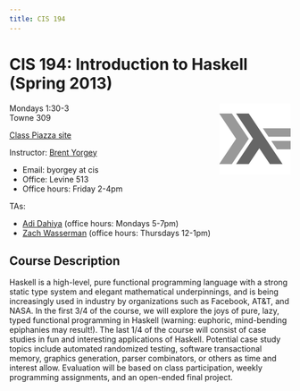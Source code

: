 ```yaml
---
title: CIS 194
---
```

CIS 194: Introduction to Haskell (Spring 2013)
==============================================

<img src="/images/haskell-logo-small.png" style="float:right;" />

Mondays 1:30-3  
Towne 309

[Class Piazza site](http://piazza.com/upenn/spring2013/cis194)
 
Instructor: [Brent Yorgey](http://www.cis.upenn.edu/~byorgey/)

* Email: byorgey at cis
* Office: Levine 513
* Office hours: Friday 2-4pm

TAs:

* [Adi Dahiya](http://www.adidahiya.com/) (office hours: Mondays 5-7pm)
* [Zach Wasserman](http://zwass.com/) (office hours: Thursdays 12-1pm)

Course Description
------------------

Haskell is a high-level, pure functional programming language with a
strong static type system and elegant mathematical underpinnings, and
is being increasingly used in industry by organizations such as
Facebook, AT&T, and NASA.  In the first 3/4 of the course, we will
explore the joys of pure, lazy, typed functional programming in
Haskell (warning: euphoric, mind-bending epiphanies may result!).  The
last 1/4 of the course will consist of case studies in fun and
interesting applications of Haskell. Potential case study topics
include automated randomized testing, software transactional memory,
graphics generation, parser combinators, or others as time and
interest allow.  Evaluation will be based on class participation,
weekly programming assignments, and an open-ended final project.

